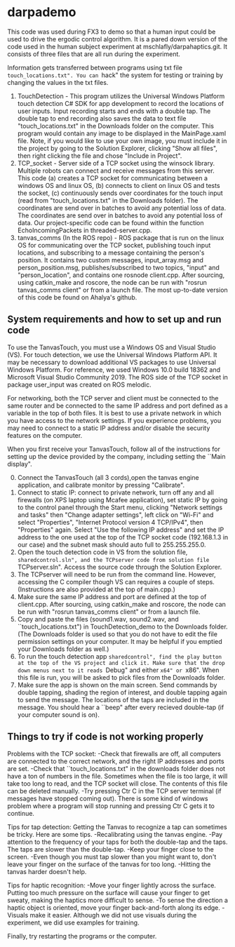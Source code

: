 # darpademo
This code was used during FX3 to demo so that a human input could be used to drive the ergodic control algorithm. It is a pared down version of the code used in the human subject experiment at mschlafly/darpahaptics.git. It consists of three files that are all run during the experiment. 

Information gets transferred between programs using txt file ``touch_locations.txt". You can ``hack" the system for testing or training by changing the values in the txt files.

1. TouchDetection - This program utilizes the Universal Windows Platform touch detection C# SDK for app development to record the locations of user inputs. Input recording starts and ends with a double tap. The double tap to end recording also saves the data to text file "touch_locations.txt" in the Downloads folder on the computer. This program would contain any image to be displayed in the MainPage.xaml file. Note, if you would like to use your own image, you must include it in the project by going to the Solution Explorer, clicking "Show all files", then right clicking the file and chose "Include in Project".
2. TCP_socket - Server side of a TCP socket using the winsock library. Multiple robots can connect and receive messages from this server. This code (a) creates a TCP socket for communicating between a windows OS and linux OS, (b) connects to client on linux OS and tests the socket, (c) continuously sends over coordinates for the touch input (read from "touch_locations.txt" in the Downloads folder). The coordinates are send over in batches to avoid any potential loss of data. The coordinates are send over in batches to avoid any potential loss of data. Our project-specific code can be found within the function EchoIncomingPackets in threaded-server.cpp.
3. tanvas_comms (In the ROS repo)  - ROS package that is run on the linux OS for communicating over the TCP socket, publishing touch input locations, and subscribing to a message containing the person's position. It contains two custom messages, input_array.msg and person_position.msg, publishes/subscribed to two topics, "input" and "person_location", and contains one rosnode client.cpp. After sourcing, using catkin_make and roscore, the node can be run with "rosrun tanvas_comms client" or from a launch file. The most up-to-date version of this code be found on Ahalya's github.

## System requirements and how to set up and run code
To use the TanvasTouch, you must use a Windows OS and Visual Studio (VS). For touch detection, we use the Universal Windows Platform API. It may be necessary to download additional VS packages to use Universal Windows Platform. For reference, we used Windows 10.0 build 18362 and Microsoft Visual Studio Community 2019. The ROS side of the TCP socket in package user_input was created on ROS melodic. 

For networking, both the TCP server and client must be connected to the same router and be connected to the same IP address and port defined as a variable in the top of both files. It is best to use a private network in which you have access to the network settings. If you experience problems, you may need to connect to a static IP address and/or disable the security features on the computer. 

When you first receive your TanvasTouch, follow all of the instructions for setting up the device provided by the company, including setting the ``Main display".

0. Connect the TanvasTouch (all 3 cords),open the tanvas engine application, and calibrate monitor by pressing "Calibrate".
1. Connect to static IP: connect to private network, turn off any and all firewalls (on XPS laptop using Mcafee application), set static IP by going to the control panel through the Start menu, clicking "Network settings and tasks" then "Change adapter settings", left click on "Wi-Fi" and select "Properties", "Internet Protocol version 4 TCP/IPv4", then "Properties" again. Select "Use the following IP address" and set the IP address to the one used at the top of the TCP socket code (192.168.1.3 in our case) and the subnet mask should auto full to 255.255.255.0.
2. Open the touch detection code in VS from the solution file, ``sharedcontrol.sln", and the TCPserver code from solution file ``TCPserver.sln". Access the source code through the Solution Explorer.
3. The TCPserver will need to be run from the command line. However, accessing the C compiler though VS can requires a couple of steps. (Instructions are also provided at the top of main.cpp.)
4. Make sure the same IP address and port are defined at the top of client.cpp. After sourcing, using catkin\_make and roscore, the node can be run with "rosrun tanvas\_comms client" or from a launch file.
5. Copy and paste the files (sound1.wav, sound2.wav, and ``touch\_locations.txt") in TouchDetection\_demo to the Downloads folder. (The Downloads folder is used so that you do not have to edit the file permission settings on your computer. It may be helpful if you emptied your Downloads folder as well.) 
6. To run the touch detection app ``sharedcontrol", find the play button at the top of the VS project and click it. Make sure that the drop down menus next to it reads ``Debug" and either ``x64" or ``x86". When this file is run, you will be asked to pick files from the Downloads folder. 
7. Make sure the app is shown on the main screen. Send commands by double tapping, shading the region of interest, and double tapping again to send the message. The locations of the taps are included in the message. You should hear a ``beep" after every recieved double-tap (if your computer sound is on).

## Things to try if code is not working properly

Problems with the TCP socket:
-Check that firewalls are off, all computers are connected to the correct network, and the right IP addresses and ports are set.
-Check that ``touch\_locations.txt" in the downloads folder does not have a ton of numbers in the file. Sometimes when the file is too large, it will take too long to read, and the TCP socket will close. The contents of this file can be deleted manually.
-Try pressing Ctr C in the TCP server terminal (if messages have stopped coming out). There is some kind of windows problem where a program will stop running and pressing Ctr C gets it to continue. 

Tips for tap detection: Getting the Tanvas to recognize a tap can sometimes be tricky. Here are some tips.
-Recalibrating using the tanvas engine.
-Pay attention to the frequency of your taps for both the double-tap and the taps. The taps are slower than the double-tap.
-Keep your finger close to the screen. 
-Even though you must tap slower than you might want to, don't leave your finger on the surface of the tanvas for too long.
-Hitting the tanvas harder doesn't help.

Tips for haptic recognition: 
-Move your finger lightly across the surface. Putting too much pressure on the surface will cause your finger to get sweaty, making the haptics more difficult to sense.
-To sense the direction a haptic object is oriented, move your finger back-and-forth along its edge.
-Visuals make it easier. Although we did not use visuals during the experiment, we did use examples for training.

Finally, try restarting the programs or the computer.

